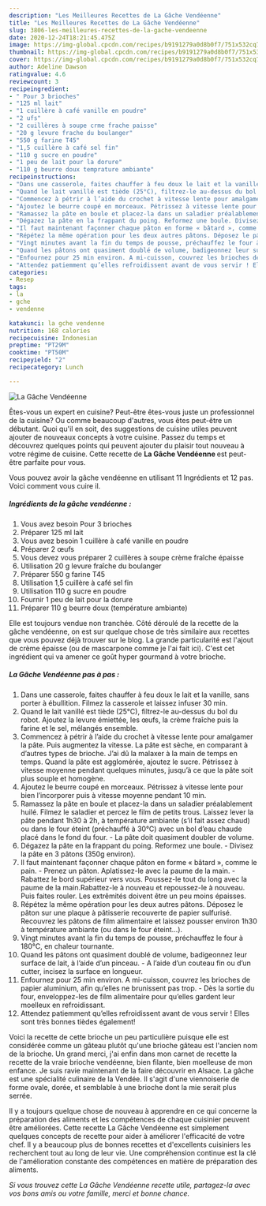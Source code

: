 ```yaml
---
description: "Les Meilleures Recettes de La Gâche Vendéenne"
title: "Les Meilleures Recettes de La Gâche Vendéenne"
slug: 3806-les-meilleures-recettes-de-la-gache-vendeenne
date: 2020-12-24T18:21:45.475Z
image: https://img-global.cpcdn.com/recipes/b9191279a0d8b0f7/751x532cq70/la-gache-vendeenne-photo-principale-de-la-recette.jpg
thumbnail: https://img-global.cpcdn.com/recipes/b9191279a0d8b0f7/751x532cq70/la-gache-vendeenne-photo-principale-de-la-recette.jpg
cover: https://img-global.cpcdn.com/recipes/b9191279a0d8b0f7/751x532cq70/la-gache-vendeenne-photo-principale-de-la-recette.jpg
author: Adeline Dawson
ratingvalue: 4.6
reviewcount: 3
recipeingredient:
- " Pour 3 brioches"
- "125 ml lait"
- "1 cuillère à café vanille en poudre"
- "2 ufs"
- "2 cuillères à soupe crme frache paisse"
- "20 g levure frache du boulanger"
- "550 g farine T45"
- "1,5 cuillère à café sel fin"
- "110 g sucre en poudre"
- "1 peu de lait pour la dorure"
- "110 g beurre doux temprature ambiante"
recipeinstructions:
- "Dans une casserole, faites chauffer à feu doux le lait et la vanille, sans porter à ébullition. Filmez la casserole et laissez infuser 30 min."
- "Quand le lait vanillé est tiède (25°C), filtrez-le au-dessus du bol du robot. Ajoutez la levure émiettée, les œufs, la crème fraîche puis la farine et le sel, mélangés ensemble."
- "Commencez à pétrir à l’aide du crochet à vitesse lente pour amalgamer la pâte. Puis augmentez la vitesse. La pâte est sèche, en comparant à d’autres types de brioche. J’ai dû la malaxer à la main de temps en temps. Quand la pâte est agglomérée, ajoutez le sucre. Pétrissez à vitesse moyenne pendant quelques minutes, jusqu’à ce que la pâte soit plus souple et homogène."
- "Ajoutez le beurre coupé en morceaux. Pétrissez à vitesse lente pour bien l’incorporer puis à vitesse moyenne pendant 10 min."
- "Ramassez la pâte en boule et placez-la dans un saladier préalablement huilé. Filmez le saladier et percez le film de petits trous. Laissez lever la pâte pendant 1h30 à 2h, à température ambiante (s’il fait assez chaud) ou dans le four éteint (préchauffé à 30°C) avec un bol d’eau chaude placé dans le fond du four. La pâte doit quasiment doubler de volume."
- "Dégazez la pâte en la frappant du poing. Reformez une boule. Divisez la pâte en 3 pâtons (350g environ)."
- "Il faut maintenant façonner chaque pâton en forme « bâtard », comme le pain. Prenez un pâton. Aplatissez-le avec la paume de la main. Rabattez le bord supérieur vers vous. Poussez-le tout du long avec la paume de la main.Rabattez-le à nouveau et repoussez-le à nouveau. Puis faites rouler. Les extrêmités doivent être un peu moins épaisses."
- "Répétez la même opération pour les deux autres pâtons. Déposez le pâton sur une plaque à pâtisserie recouverte de papier sulfurisé. Recouvrez les pâtons de film alimentaire et laissez pousser environ 1h30 à température ambiante (ou dans le four éteint…)."
- "Vingt minutes avant la fin du temps de pousse, préchauffez le four à 180°C, en chaleur tournante."
- "Quand les pâtons ont quasiment doublé de volume, badigeonnez leur surface de lait, à l’aide d’un pinceau. A l’aide d’un couteau fin ou d’un cutter, incisez la surface en longueur."
- "Enfournez pour 25 min environ. A mi-cuisson, couvrez les brioches de papier aluminium, afin qu’elles ne brunissent pas trop. Dès la sortie du four, enveloppez-les de film alimentaire pour qu’elles gardent leur moelleux en refroidissant."
- "Attendez patiemment qu’elles refroidissent avant de vous servir ! Elles sont très bonnes tièdes également!"
categories:
- Resep
tags:
- la
- gche
- vendenne

katakunci: la gche vendenne 
nutrition: 168 calories
recipecuisine: Indonesian
preptime: "PT29M"
cooktime: "PT50M"
recipeyield: "2"
recipecategory: Lunch

---
```



![La Gâche Vendéenne](https://img-global.cpcdn.com/recipes/b9191279a0d8b0f7/751x532cq70/la-gache-vendeenne-photo-principale-de-la-recette.jpg)

Êtes-vous un expert en cuisine? Peut-être êtes-vous juste un professionnel de la cuisine? Ou comme beaucoup d'autres, vous êtes peut-être un débutant. Quoi qu'il en soit, des suggestions de cuisine utiles peuvent ajouter de nouveaux concepts à votre cuisine. Passez du temps et découvrez quelques points qui peuvent ajouter du plaisir tout nouveau à votre régime de cuisine. Cette recette de <strong> La Gâche Vendéenne </strong> est peut-être parfaite pour vous.

<!--inarticleads1-->

Vous pouvez avoir la gâche vendéenne en utilisant 11 Ingrédients et 12 pas. Voici comment vous cuire il.

##### Ingrédients de la gâche vendéenne :

1. Vous avez besoin  Pour 3 brioches
1. Préparer 125 ml lait
1. Vous avez besoin 1 cuillère à café vanille en poudre
1. Préparer 2 œufs
1. Vous devez vous préparer 2 cuillères à soupe crème fraîche épaisse
1. Utilisation 20 g levure fraîche du boulanger
1. Préparer 550 g farine T45
1. Utilisation 1,5 cuillère à café sel fin
1. Utilisation 110 g sucre en poudre
1. Fournir 1 peu de lait pour la dorure
1. Préparer 110 g beurre doux (température ambiante)


Elle est toujours vendue non tranchée. Côté déroulé de la recette de la gâche vendéenne, on est sur quelque chose de très similaire aux recettes que vous pouvez déjà trouver sur le blog. La grande particularité est l&#39;ajout de crème épaisse (ou de mascarpone comme je l&#39;ai fait ici). C&#39;est cet ingrédient qui va amener ce goût hyper gourmand à votre brioche. 

<!--inarticleads2-->

##### La Gâche Vendéenne pas à pas :

1. Dans une casserole, faites chauffer à feu doux le lait et la vanille, sans porter à ébullition. Filmez la casserole et laissez infuser 30 min.
1. Quand le lait vanillé est tiède (25°C), filtrez-le au-dessus du bol du robot. Ajoutez la levure émiettée, les œufs, la crème fraîche puis la farine et le sel, mélangés ensemble.
1. Commencez à pétrir à l’aide du crochet à vitesse lente pour amalgamer la pâte. Puis augmentez la vitesse. La pâte est sèche, en comparant à d’autres types de brioche. J’ai dû la malaxer à la main de temps en temps. Quand la pâte est agglomérée, ajoutez le sucre. Pétrissez à vitesse moyenne pendant quelques minutes, jusqu’à ce que la pâte soit plus souple et homogène.
1. Ajoutez le beurre coupé en morceaux. Pétrissez à vitesse lente pour bien l’incorporer puis à vitesse moyenne pendant 10 min.
1. Ramassez la pâte en boule et placez-la dans un saladier préalablement huilé. Filmez le saladier et percez le film de petits trous. Laissez lever la pâte pendant 1h30 à 2h, à température ambiante (s’il fait assez chaud) ou dans le four éteint (préchauffé à 30°C) avec un bol d’eau chaude placé dans le fond du four. - La pâte doit quasiment doubler de volume.
1. Dégazez la pâte en la frappant du poing. Reformez une boule. - Divisez la pâte en 3 pâtons (350g environ).
1. Il faut maintenant façonner chaque pâton en forme « bâtard », comme le pain. - Prenez un pâton. Aplatissez-le avec la paume de la main. - Rabattez le bord supérieur vers vous. Poussez-le tout du long avec la paume de la main.Rabattez-le à nouveau et repoussez-le à nouveau. Puis faites rouler. Les extrêmités doivent être un peu moins épaisses.
1. Répétez la même opération pour les deux autres pâtons. Déposez le pâton sur une plaque à pâtisserie recouverte de papier sulfurisé. Recouvrez les pâtons de film alimentaire et laissez pousser environ 1h30 à température ambiante (ou dans le four éteint…).
1. Vingt minutes avant la fin du temps de pousse, préchauffez le four à 180°C, en chaleur tournante.
1. Quand les pâtons ont quasiment doublé de volume, badigeonnez leur surface de lait, à l’aide d’un pinceau. - A l’aide d’un couteau fin ou d’un cutter, incisez la surface en longueur.
1. Enfournez pour 25 min environ. A mi-cuisson, couvrez les brioches de papier aluminium, afin qu’elles ne brunissent pas trop. - Dès la sortie du four, enveloppez-les de film alimentaire pour qu’elles gardent leur moelleux en refroidissant.
1. Attendez patiemment qu’elles refroidissent avant de vous servir ! Elles sont très bonnes tièdes également!


Voici la recette de cette brioche un peu particulière puisque elle est considérée comme un gâteau plutôt qu&#39;une brioche gâteau est l&#39;ancien nom de la brioche. Un grand merci, j&#39;ai enfin dans mon carnet de recette la recette de la vraie brioche vendéenne, bien filante, bien moelleuse de mon enfance. Je suis ravie maintenant de la faire découvrir en Alsace. La gâche est une spécialité culinaire de la Vendée. Il s&#39;agit d&#39;une viennoiserie de forme ovale, dorée, et semblable à une brioche dont la mie serait plus serrée. 

<!--inarticleads1-->

<p>
Il y a toujours quelque chose de nouveau à apprendre en ce qui concerne la préparation des aliments et les compétences de chaque cuisinier peuvent être améliorées. Cette recette La Gâche Vendéenne est simplement quelques concepts de recette pour aider à améliorer l'efficacité de votre chef. Il y a beaucoup plus de bonnes recettes et d'excellents cuisiniers les recherchent tout au long de leur vie. Une compréhension continue est la clé de l'amélioration constante des compétences en matière de préparation des aliments.
</p>

<p>
<i>Si vous trouvez cette La Gâche Vendéenne recette utile, partagez-la avec vos bons amis ou votre famille, merci et bonne chance.</i>
</p>
